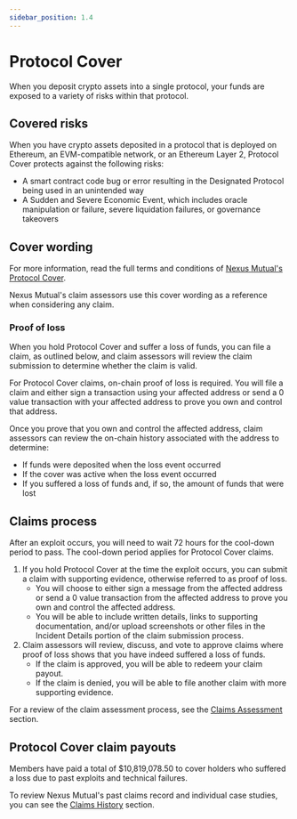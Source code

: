 ```yaml
---
sidebar_position: 1.4
---
```


# Protocol Cover

When you deposit crypto assets into a single protocol, your funds are exposed to a variety of risks within that protocol.

## Covered risks

When you have crypto assets deposited in a protocol that is deployed on Ethereum, an EVM-compatible network, or an Ethereum Layer 2, Protocol Cover protects against the following risks:
* A smart contract code bug or error resulting in the Designated Protocol being used in an unintended way
* A Sudden and Severe Economic Event, which includes oracle manipulation or failure, severe liquidation failures, or governance takeovers

## Cover wording

For more information, read the full terms and conditions of [Nexus Mutual's Protocol Cover](https://api.nexusmutual.io/ipfs/QmdunFJm4A5CUW1ynM7bevsGt6UzQfw6K4ysKqvsqpjWCQ).

Nexus Mutual's claim assessors use this cover wording as a reference when considering any claim.

### Proof of loss

When you hold Protocol Cover and suffer a loss of funds, you can file a claim, as outlined below, and claim assessors will review the claim submission to determine whether the claim is valid.

For Protocol Cover claims, on-chain proof of loss is required. You will file a claim and either sign a transaction using your affected address or send a 0 value transaction with your affected address to prove you own and control that address.

Once you prove that you own and control the affected address, claim assessors can review the on-chain history associated with the address to determine:
* If funds were deposited when the loss event occurred
* If the cover was active when the loss event occurred
* If you suffered a loss of funds and, if so, the amount of funds that were lost

## Claims process

After an exploit occurs, you will need to wait 72 hours for the cool-down period to pass. The cool-down period applies for Protocol Cover claims.
1. If you hold Protocol Cover at the time the exploit occurs, you can submit a claim with supporting evidence, otherwise referred to as proof of loss.
    * You will choose to either sign a message from the affected address or send a 0 value transaction from the affected address to prove you own and control the affected address.
    * You will be able to include written details, links to supporting documentation, and/or upload screenshots or other files in the Incident Details portion of the claim submission process.
2. Claim assessors will review, discuss, and vote to approve claims where proof of loss shows that you have indeed suffered a loss of funds.
    * If the claim is approved, you will be able to redeem your claim payout.
    * If the claim is denied, you will be able to file another claim with more supporting evidence.

For a review of the claim assessment process, see the [Claims Assessment](/protocol/claims-assessment) section.

## Protocol Cover claim payouts

Members have paid a total of $10,819,078.50 to cover holders who suffered a loss due to past exploits and technical failures.

To review Nexus Mutual's past claims record and individual case studies, you can see the [Claims History](/overview/claims-history/) section.
